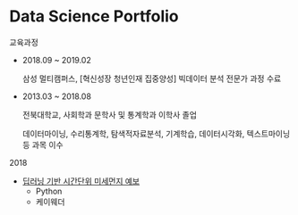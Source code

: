 # Data Science Portfolio

교육과정</bar>
* 2018.09 ~ 2019.02

  삼성 멀티캠퍼스, [혁신성장 청년인재 집중양성] 빅데이터 분석 전문가 과정 수료
* 2013.03 ~ 2018.08

  전북대학교, 사회학과 문학사 및 통계학과 이학사 졸업
  
  데이터마이닝, 수리통계학, 탐색적자료분석, 기계학습, 데이터시각화, 텍스트마이닝 등 과목 이수
 

2018
  * [딥러닝 기반 시간단위 미세먼지 예보](https://github.com/limsooyeon/data_science_portfolio/tree/master/%EB%94%A5%EB%9F%AC%EB%8B%9D%20%EA%B8%B0%EB%B0%98%20%EC%8B%9C%EA%B0%84%20%EB%8B%A8%EC%9C%84%20%EB%AF%B8%EC%84%B8%EB%A8%BC%EC%A7%80%20%EC%98%88%EB%B3%B4)
    * Python
    * 케이웨더 
